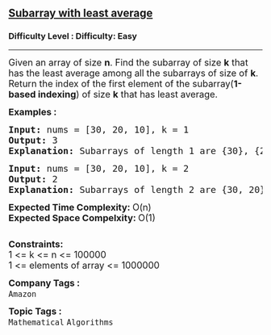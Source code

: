 <h2><a href="https://www.geeksforgeeks.org/problems/subarray-with-least-average5031/1">Subarray with least average</a></h2><h3>Difficulty Level : Difficulty: Easy</h3><hr><div class="problems_problem_content__Xm_eO"><p><span style="font-size: 18px;">Given an array of size <strong>n</strong>. Find the subarray of size <strong>k</strong> that has the least average among all the subarrays of size of <strong>k</strong>. R</span><span style="font-size: 18px;">eturn the index of the first element of the subarray(</span><strong style="font-size: 18px;">1-based indexing</strong><span style="font-size: 18px;">) of size <strong>k</strong> that has least average.</span></p>
<p><span style="font-size: 18px;"><strong>Examples :</strong></span></p>
<pre><span style="font-size: 18px;"><strong>Input: </strong>nums = [30, 20, 10], k = 1
<strong>Output: </strong>3
<strong>Explanation: </strong>Subarrays of length 1 are {30}, {20}, {10}. {10} has the least average equal to 10.
</span></pre>
<pre><span style="font-size: 18px;"><strong>Input: </strong>nums = [30, 20, 10], k = 2
<strong>Output: </strong>2
<strong>Explanation: </strong>Subarrays of length 2 are {30, 20}, {20, 10}. {20, 10} has the least average equal to (20 + 10)/2 = 15.</span></pre>
<p><span style="font-size: 18px;"><strong>Expected Time Complexity:&nbsp;</strong>O(n)<br><strong>Expected Space Compelxity:&nbsp;</strong>O(1)</span><br>&nbsp;</p>
<p><span style="font-size: 18px;"><strong>Constraints:</strong><br>1 &lt;= k &lt;= n &lt;= 100000<br>1 &lt;= elements of array &lt;= 1000000</span></p></div><p><span style=font-size:18px><strong>Company Tags : </strong><br><code>Amazon</code>&nbsp;<br><p><span style=font-size:18px><strong>Topic Tags : </strong><br><code>Mathematical</code>&nbsp;<code>Algorithms</code>&nbsp;